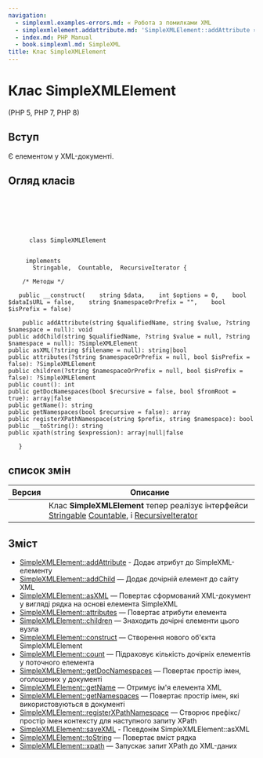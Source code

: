 ```yaml
---
navigation:
  - simplexml.examples-errors.md: « Робота з помилками XML
  - simplexmlelement.addattribute.md: 'SimpleXMLElement::addAttribute »'
  - index.md: PHP Manual
  - book.simplexml.md: SimpleXML
title: Клас SimpleXMLElement
---
```

# Клас SimpleXMLElement

(PHP 5, PHP 7, PHP 8)

## Вступ

Є елементом у XML-документі.

## Огляд класів

```classsynopsis

     
    

    
     
      class SimpleXMLElement
     

     implements 
       Stringable,  Countable,  RecursiveIterator {

    /* Методы */
    
   public __construct(    string $data,    int $options = 0,    bool $dataIsURL = false,    string $namespaceOrPrefix = "",    bool $isPrefix = false)

    public addAttribute(string $qualifiedName, string $value, ?string $namespace = null): void
public addChild(string $qualifiedName, ?string $value = null, ?string $namespace = null): ?SimpleXMLElement
public asXML(?string $filename = null): string|bool
public attributes(?string $namespaceOrPrefix = null, bool $isPrefix = false): ?SimpleXMLElement
public children(?string $namespaceOrPrefix = null, bool $isPrefix = false): ?SimpleXMLElement
public count(): int
public getDocNamespaces(bool $recursive = false, bool $fromRoot = true): array|false
public getName(): string
public getNamespaces(bool $recursive = false): array
public registerXPathNamespace(string $prefix, string $namespace): bool
public __toString(): string
public xpath(string $expression): array|null|false

   }
```

## список змін

| Версия | Описание |
| --- | --- |
|  | Клас **SimpleXMLElement** тепер реалізує інтерфейси [Stringable](class.stringable.md) [Countable](class.countable.md), і [RecursiveIterator](class.recursiveiterator.md) |

## Зміст

-   [SimpleXMLElement::addAttribute](simplexmlelement.addattribute.md) - Додає атрибут до SimpleXML-елементу
-   [SimpleXMLElement::addChild](simplexmlelement.addchild.md) — Додає дочірній елемент до сайту XML
-   [SimpleXMLElement::asXML](simplexmlelement.asxml.md) — Повертає сформований XML-документ у вигляді рядка на основі елемента SimpleXML
-   [SimpleXMLElement::attributes](simplexmlelement.attributes.md) — Повертає атрибути елемента
-   [SimpleXMLElement::children](simplexmlelement.children.md) — Знаходить дочірні елементи цього вузла
-   [SimpleXMLElement::construct](simplexmlelement.construct.md) — Створення нового об'єкта SimpleXMLElement
-   [SimpleXMLElement::count](simplexmlelement.count.md) — Підраховує кількість дочірніх елементів у поточного елемента
-   [SimpleXMLElement::getDocNamespaces](simplexmlelement.getdocnamespaces.md) — Повертає простір імен, оголошених у документі
-   [SimpleXMLElement::getName](simplexmlelement.getname.md) — Отримує ім'я елемента XML
-   [SimpleXMLElement::getNamespaces](simplexmlelement.getnamespaces.md) — Повертає простір імен, які використовуються в документі
-   [SimpleXMLElement::registerXPathNamespace](simplexmlelement.registerxpathnamespace.md) — Створює префікс/простір імен контексту для наступного запиту XPath
-   [SimpleXMLElement::saveXML](simplexmlelement.savexml.md) - Псевдонім SimpleXMLElement::asXML
-   [SimpleXMLElement::toString](simplexmlelement.tostring.md) — Повертає вміст рядка
-   [SimpleXMLElement::xpath](simplexmlelement.xpath.md) — Запускає запит XPath до XML-даних
